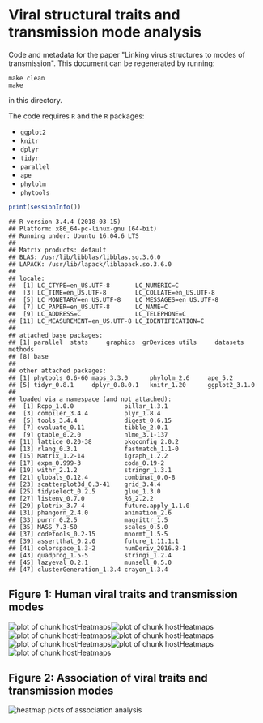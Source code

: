 # Viral structural traits and transmission mode analysis
Code and metadata for the paper "Linking virus structures to modes of transmission". This document can be regenerated by running:

```
make clean
make
```

in this directory. 

The code requires `R` and the `R` packages:
* `ggplot2`
* `knitr`
* `dplyr`
* `tidyr`
* `parallel`
* `ape`
* `phylolm`
* `phytools`





```r
print(sessionInfo())
```

```
## R version 3.4.4 (2018-03-15)
## Platform: x86_64-pc-linux-gnu (64-bit)
## Running under: Ubuntu 16.04.6 LTS
## 
## Matrix products: default
## BLAS: /usr/lib/libblas/libblas.so.3.6.0
## LAPACK: /usr/lib/lapack/liblapack.so.3.6.0
## 
## locale:
##  [1] LC_CTYPE=en_US.UTF-8       LC_NUMERIC=C              
##  [3] LC_TIME=en_US.UTF-8        LC_COLLATE=en_US.UTF-8    
##  [5] LC_MONETARY=en_US.UTF-8    LC_MESSAGES=en_US.UTF-8   
##  [7] LC_PAPER=en_US.UTF-8       LC_NAME=C                 
##  [9] LC_ADDRESS=C               LC_TELEPHONE=C            
## [11] LC_MEASUREMENT=en_US.UTF-8 LC_IDENTIFICATION=C       
## 
## attached base packages:
## [1] parallel  stats     graphics  grDevices utils     datasets  methods  
## [8] base     
## 
## other attached packages:
## [1] phytools_0.6-60 maps_3.3.0      phylolm_2.6     ape_5.2        
## [5] tidyr_0.8.1     dplyr_0.8.0.1   knitr_1.20      ggplot2_3.1.0  
## 
## loaded via a namespace (and not attached):
##  [1] Rcpp_1.0.0              pillar_1.3.1           
##  [3] compiler_3.4.4          plyr_1.8.4             
##  [5] tools_3.4.4             digest_0.6.15          
##  [7] evaluate_0.11           tibble_2.0.1           
##  [9] gtable_0.2.0            nlme_3.1-137           
## [11] lattice_0.20-38         pkgconfig_2.0.2        
## [13] rlang_0.3.1             fastmatch_1.1-0        
## [15] Matrix_1.2-14           igraph_1.2.2           
## [17] expm_0.999-3            coda_0.19-2            
## [19] withr_2.1.2             stringr_1.3.1          
## [21] globals_0.12.4          combinat_0.0-8         
## [23] scatterplot3d_0.3-41    grid_3.4.4             
## [25] tidyselect_0.2.5        glue_1.3.0             
## [27] listenv_0.7.0           R6_2.2.2               
## [29] plotrix_3.7-4           future.apply_1.1.0     
## [31] phangorn_2.4.0          animation_2.6          
## [33] purrr_0.2.5             magrittr_1.5           
## [35] MASS_7.3-50             scales_0.5.0           
## [37] codetools_0.2-15        mnormt_1.5-5           
## [39] assertthat_0.2.0        future_1.11.1.1        
## [41] colorspace_1.3-2        numDeriv_2016.8-1      
## [43] quadprog_1.5-5          stringi_1.2.4          
## [45] lazyeval_0.2.1          munsell_0.5.0          
## [47] clusterGeneration_1.3.4 crayon_1.3.4
```


## Figure 1: Human viral traits and transmission modes
![plot of chunk hostHeatmaps](figure/hostHeatmaps-1.png)![plot of chunk hostHeatmaps](figure/hostHeatmaps-2.png)![plot of chunk hostHeatmaps](figure/hostHeatmaps-3.png)![plot of chunk hostHeatmaps](figure/hostHeatmaps-4.png)![plot of chunk hostHeatmaps](figure/hostHeatmaps-5.png)![plot of chunk hostHeatmaps](figure/hostHeatmaps-6.png)![plot of chunk hostHeatmaps](figure/hostHeatmaps-7.png)

## Figure 2: Association of viral traits and transmission modes
![heatmap plots of association analysis](figure/heat.png)

